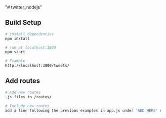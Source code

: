 "# twitter_nodejs" 

## Build Setup

``` bash
# install dependencies
npm install

# run at localhost:3000
npm start

# Example
http://localhost:3000/tweets/
```

## Add routes

``` bash
# Add new routes
.js files in /routes/

# Include new routes
add a line following the previous examples in app.js under 'ADD HERE' comment
```


